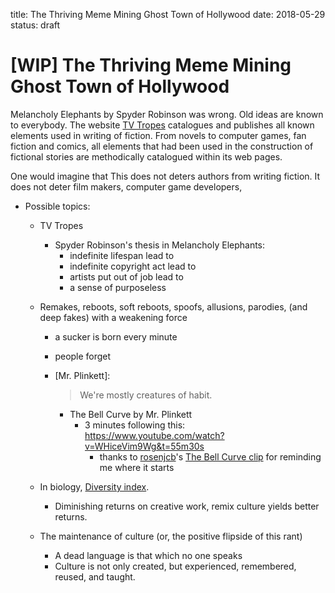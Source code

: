 title: The Thriving Meme Mining Ghost Town of Hollywood
date: 2018-05-29
status: draft

# [WIP] The Thriving Meme Mining Ghost Town of Hollywood

Melancholy Elephants by Spyder Robinson was wrong.  Old ideas are
known to everybody. The website [TV Tropes] catalogues and publishes
all known elements used in writing of fiction. From novels to computer
games, fan fiction and comics, all elements that had been used in the
construction of fictional stories are methodically catalogued within
its web pages.

One would imagine that This does not deters authors from writing
fiction. It does not deter film makers, computer game developers,

- Possible topics:
    - TV Tropes
        - Spyder Robinson's thesis in Melancholy Elephants:
            - indefinite lifespan lead to
            - indefinite copyright act lead to
            -  artists put out of job lead to
            -  a sense of purposeless
    - Remakes, reboots, soft reboots, spoofs, allusions, parodies, (and deep fakes) with a weakening force
        - a sucker is born every minute
        - people forget
        - [Mr. Plinkett]:

            > We're mostly creatures of habit.

            - The Bell Curve by Mr. Plinkett
                - 3 minutes following this: <https://www.youtube.com/watch?v=WHiceVim9Wg&t=55m30s>
                    - thanks to [rosenjcb]'s [The Bell Curve clip] for reminding me where it starts

    - In biology, [Diversity index].
        - Diminishing returns on creative work, remix culture yields better returns.
    - The maintenance of culture (or, the positive flipside of this rant)
        - A dead language is that which no one speaks
        - Culture is not only created, but experienced, remembered, reused, and taught.


[Diversity index]: https://en.wikipedia.org/wiki/Diversity_index
[Mr. Plinkett's Titanic Review]: https://www.youtube.com/watch?v=WHiceVim9Wg
[rosenjcb]: https://www.youtube.com/channel/UCRXWBzWj8Hkv-TPPuVFGcAQ
[The Bell Curve clip]: https://www.youtube.com/watch?v=CMmZq0rTpA0
[TV Tropes]: <https://tvtropes.com/> "TV Tropes"
